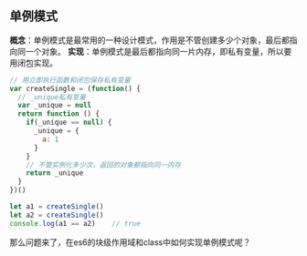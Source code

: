 ## 单例模式
**概念**：单例模式是最常用的一种设计模式，作用是不管创建多少个对象，最后都指向同一个对象。
**实现**：单例模式是最后都指向同一片内存，即私有变量，所以要用闭包实现。
```javascript
// 用立即执行函数和闭包保存私有变量
var createSingle = (function() {
  // _unique私有变量
  var _unique = null
  return function () {
    if(_unique == null) {
      _unique = {
        a: 1
      }
    }
    // 不管实例化多少次，返回的对象都指向同一内存
    return _unique
  }
})()

let a1 = createSingle()
let a2 = createSingle()
console.log(a1 == a2)    // true
```
那么问题来了，在es6的块级作用域和class中如何实现单例模式呢？